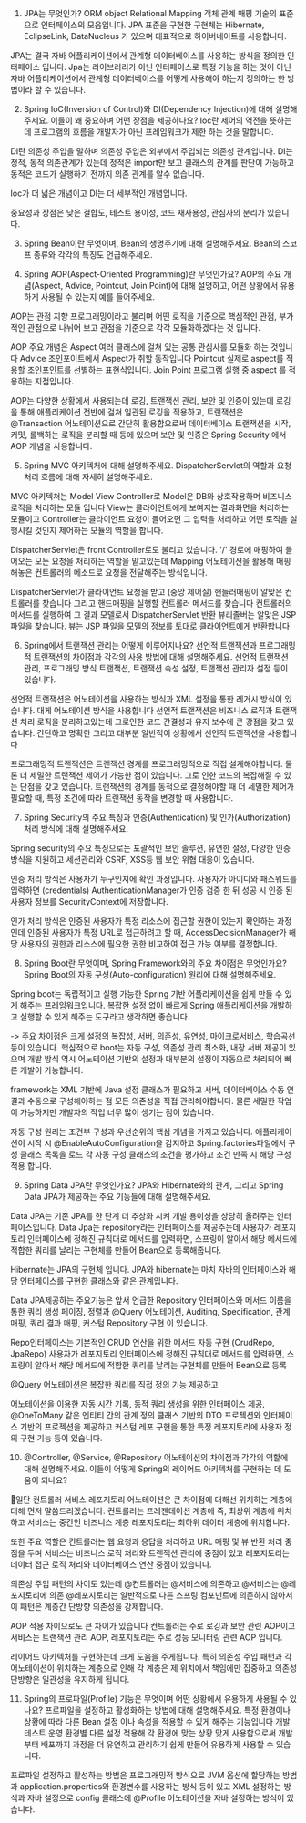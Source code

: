 1. JPA는 무엇인가?
ORM object Relational Mapping 객체 관계 매핑 기술의 표준으로 인터페이스의 모음입니다.
JPA 표준을 구현한 구현체는 Hibernate, EclipseLink, DataNucleus 가 있으며
대표적으로 하이버네이트를 사용합니다.

JPA는 결국 자바 어플리케이션에서 관계형 데이터베이스를 사용하는 방식을 정의한 인터페이스 입니다.
Jpa는 라이브러리가 아닌 인터페이스로 특정 기능을 하는 것이 아닌 자바 어플리케이션에서 관계형 데이터베이스를 어떻게 사용해야
하는지 정의하는 한 방법이라 할 수 있습니다.


2. Spring IoC(Inversion of Control)와 DI(Dependency Injection)에 대해 설명해주세요. 이들이 왜 중요하며 어떤 장점을 제공하나요?
Ioc란 제어의 역전을 뜻하는데 프로그램의 흐름을 개발자가 아닌 프레임워크가 제한 하는 것을 말합니다.

DI란 의존성 주입을 말하며 의존성 주입은 외부에서 주입되는 의존성 관계입니다.
DI는 정적, 동적 의존관계가 있는데 정적은 import만 보고 클래스의 관계를 판단이 가능하고 동적은 코드가 실행하기 전까지 의존 관계를 알수 없습니다. 

Ioc가 더 넓은 개념이고 DI는 더 세부적인 개념입니다.

중요성과 장점은 
낮은 결합도, 테스트 용이성, 코드 재사용성, 관심사의 분리가 있습니다.


3. Spring Bean이란 무엇이며, Bean의 생명주기에 대해 설명해주세요. Bean의 스코프 종류와 각각의 특징도 언급해주세요.

4. Spring AOP(Aspect-Oriented Programming)란 무엇인가요? AOP의 주요 개념(Aspect, Advice, Pointcut, Join Point)에 대해 설명하고, 어떤 상황에서 유용하게 사용될 수 있는지 예를 들어주세요.

AOP는 관점 지향 프로그래밍이라고 불리며 어떤 로직을 기준으로 핵심적인 관점, 부가적인 관점으로 나뉘어 보고  관점을 기준으로 각각 모듈화하겠다는 것 입니다.

AOP 주요 개념은
Aspect
여러 클래스에 걸쳐 있는 공통 관심사를 모듈화 하는 것입니다
Advice
조인포이트에서 Aspect가 취할 동작입니다
Pointcut
실제로 aspect를 적용할 조인포인트를 선별하는 표현식입니다.
Join Point
프로그램 실행 중 aspect 를 적용하는 지점입니다.

AOP는 다양한 상황에서 사용되는데 로깅, 트랜잭션 관리, 보안 및 인증이 있는데
로깅을 통해 애플리케이션 전반에 걸쳐 일관된 로깅을 적용하고, 트랜잭션은 @Transaction 어노테이션으로 간단히 활용함으로써 
데이터베이스 트랜잭션을 시작, 커밋, 롤백하는 로직을 분리할 때 등에 있으며 보안 및 인증은 Spring Security 에서 AOP 개념을 사용합니다.

5. Spring MVC 아키텍처에 대해 설명해주세요. DispatcherServlet의 역할과 요청 처리 흐름에 대해 자세히 설명해주세요.

MVC 아키텍쳐는 Model View Controller로 Model은 DB와 상호작용하며 비즈니스 로직을 처리하는 모듈 입니다
View는 클라이언트에게 보여지는 결과화면을 처리하는 모듈이고 Controller는 클라이언트 요청이 들어오면 그 입력을 처리하고
어떤 로직을 실행시킬 것인지 제어하는 모듈의 역할을 합니다.

DispatcherServlet은 front Controller로도 불리고 있습니다.
'/' 경로에 매핑하여 들어오는 모든 요청을 처리하는 역할을 맡고있는데
Mapping 어노테이션을 활용해 매핑해놓은 컨트롤러의 메소드로 요청을 전달해주는 방식입니다.

DispatcherServlet가 클라이언트 요청을 받고 (중앙 제어실)
핸들러매핑이 알맞은 컨트롤러를 찾습니다
그리고 핸드매핑을 실행할 컨트롤러 메서드를 찾습니다
컨트롤러의 메서드를 실행하여 그 결과 모델로서 DispatcherServlet 반환
뷰리졸버는 알맞은 JSP 파일을 찾습니다.
뷰는 JSP 파일을 모델의 정보를 토대로 클라이언트에게 반환합니다

6. Spring에서 트랜잭션 관리는 어떻게 이루어지나요? 선언적 트랜잭션과 프로그래밍적 트랜잭션의 차이점과 각각의 사용 방법에 대해 설명해주세요.
선언적 트랜잭션 관리, 프로그래밍 방식 트랜잭션, 트랜잭션 속성 설정, 트랜잭션 관리자 설정 등이 있습니다.

선언적 트랜잭션은 어노테이션을 사용하는 방식과 XML 설정을 통한 레거시 방식이 있습니다.
대게 어노테이션 방식을 사용합니다
선언적 트랜잭션은 비즈니스 로직과 트랜잭션 처리 로직을 분리하고있는데 그로인한
코드 간결성과 유지 보수에 큰 강점을 갖고 있습니다.
간단하고 명확한 그리고 대부분 일반적이 상황에서 선언적 트랜잭션을 사용합니다

프로그래밍적 트랜잭션은 트랜잭션 경계를 프로그래밍적으로 직접 설계해야합니다.
물론 더 세밀한 트랜잭션 제어가 가능한 점이 있습니다.
그로 인한 코드의 복잡해질 수 있는 단점을 갖고 있습니다.
트랜잭션의 경계를 동적으로 결정해야할 때 더 세밀한 제어가 필요할 때, 특정 조건에 따라 트랜잭션 동작을 변경할 때 사용합니다.


7. Spring Security의 주요 특징과 인증(Authentication) 및 인가(Authorization) 처리 방식에 대해 설명해주세요.

Spring security의 주요 특징으로는 포괄적인 보안 솔루션, 유연한 설정, 다양한 인증 방식을 지원하고 세션관리와 CSRF, XSS등 웹 보안 위협 대응이 있습니다.

인증 처리 방식은 사용자가 누구인지에 확인 과정입니다.
사용자가 아이디와 패스워드를 입력하면 (credentials)
AuthenticationManager가 인증 검증 한 뒤
성공 시 인증 된 사용자 정보를 SecurityContext에 저장합니다.

인가 처리 방식은 인증된 사용자가 특정 리소스에 접근할 권한이 있는지 확인하는 과정인데
인증된 사용자가 특정 URL로 접근하려고 할 때, AccessDecisionManager가 해당 사용자의 권한과 리소스에 필요한
권한 비교하여 접근 가능 여부를 결정합니다.


8. Spring Boot란 무엇이며, Spring Framework와의 주요 차이점은 무엇인가요? Spring Boot의 자동 구성(Auto-configuration) 원리에 대해 설명해주세요.

Spring boot는 독립적이고 실행 가능한 Spring 기반 어플리케이션을 쉽게 만들 수 있게 해주는 프레임워크입니다.
복잡한 설정 없이 빠르게 Spring 애플리케이션을 개발하고 실행할 수 있게 해주는 도구라고 생각하면 좋습니다.

-> 주요 차이점은
크게 설정의 복잡성, 서버, 의존성, 유연성, 마이크로서비스, 학습곡선 등이 있습니다.
핵심적으로 boot는 자동 구성, 의존성 관리 최소화, 내장 서버 제공이 있으며 개발 방식 역시 어노테이션 기반의 설정과 
대부분의 설정이 자동으로 처리되어 빠른 개발이 가능합니다.

framework는 XML 기반에 Java 설정 클래스가 필요하고 서버, 데이터베이스 수동 연결과 수동으로 구성해야하는 점
모든 의존성을 직접 관리해야합니다. 물론 세밀한 작업이 가능하지만 개발자의 작업 너무 많이 생기는 점이 있습니다.

자동 구성 원리는 조건부 구성과 우선순위의 핵심 개념을 가지고 있습니다.
애플리케이션이 시작 시 @EnableAutoConfiguration을 감지하고 Spring.factories파일에서 구성 클래스 목록을 로드
각 자동 구성 클래스의 조건을 평가하고 조건 만족 시 해당 구성 적용 합니다.

9. Spring Data JPA란 무엇인가요? JPA와 Hibernate와의 관계, 그리고 Spring Data JPA가 제공하는 주요 기능들에 대해 설명해주세요.

Data JPA는 기존 JPA를 한 단계 더 추상화 시켜 개발 용이성을 상당히 올려주는 인터페이스입니다.
Data Jpa는 repository라는 인터페이스를 제공주는데
사용자가 레포지토리 인터페이스에 정해진 규칙대로 메서드를 입력하면, 스프링이 알아서 해당 메서드에 적합한 쿼리를 날리는
구현체를 만들어 Bean으로 등록해줍니다.

Hibernate는 JPA의 구현체 입니다.
JPA와 hibernate는 마치 자바의 인터페이스와 해당 인터페이스를 구현한 클래스와 같은 관계입니다.

Data JPA제공하는 주요기능은
앞서 언급한 Repository 인터페이스와 메서드 이름을 통한 쿼리 생성
페이징, 정렬과 @Query 어노테이션, Auditing, Specification, 관계 매핑, 쿼리 결과 매핑, 커스텀 Repository 구현
이 있습니다.

Repo인터페이스는 기본적인 CRUD 연산을 위한 메서드 자동 구현 (CrudRepo, JpaRepo)
사용자가 레포지토리 인터페이스에 정해진 규칙대로 메서드를 입력하면, 스프링이 알아서 해당 메서드에 적합한 쿼리를 날리는
구현체를 만들어 Bean으로 등록

@Query 어노테이션은 복잡한 쿼리를 직접 정의 기능 제공하고

어노테이션을 이용한 자동 시간 기록, 동적 쿼리 생성을 위한 인터페이스 제공, @OneToMany 같은 엔티티 간의 관계 정의
클래스 기반의 DTO 프로젝션와 인터페이스 기반의 프로젝션을 제공하고 커스텀 레포 구현을 통한 특정 레포지토리에 사용자 정의 구현 기능 등이 있습니다.

10. @Controller, @Service, @Repository 어노테이션의 차이점과 각각의 역할에 대해 설명해주세요. 이들이 어떻게 Spring의 레이어드 아키텍처를 구현하는 데 도움이 되나요?

일단 컨트롤러 서비스 레포지토리 어노테이션은 큰 차이점에 대해선
위치하는 계층에 대해 먼저 말씀드리겠습니다.
컨트롤러는 프레젠테이션 계층에
즉, 최상위 계층에 위치하고 서비스는  중간인 비즈니스 계층 레포지토리는 최하위 데이터 계층에 위치합니다.

또한 주요 역할은 컨트롤러는 웹 요청과 응답을 처리하고 URL 매핑 및 뷰 반환 처리 중점을 두며
서비스는 비즈니스 로직 처리와 트랜잭션 관리에 중점이 있고 레포지토리는 데이터 접근 로직 처리와 데이터베이스 연산 중점이 있습니다.

의존성 주입 패턴의 차이도 있는데 
@컨트롤러는 @서비스에 의존하고 @서비스는 @레포지토리에 의존 @레포지토리는 일반적으로 다른 스프링 컴포넌트에 의존하지 않아서
이 패턴은 계층간 단방향 의존성을 강제합니다.

AOP 적용 차이으로도 큰 차이가 있습니다
컨트롤러는 주로 로깅과 보안 관련 AOP이고 서비스는 트랜잭션 관리 AOP, 레포지토리는 주로 성능 모니터링 관련 AOP 입니다.

레이어드 아키텍처를 구현하는데 크게 도움을 주게됩니다.
특히 의존성 주입 패턴과 각 어노테이션이 위치하는 계층으로 인해 각 계층은 제 위치에서 책임에만 집중하고 의존성 단방향은 일관성을 유지하게 됩니다.


11. Spring의 프로파일(Profile) 기능은 무엇이며 어떤 상황에서 유용하게 사용될 수 있나요? 프로파일을 설정하고 활성화하는 방법에 대해 설명해주세요.
특정 환경이나 상황에 따라 다른 Bean 설정 이나 속성을 적용할 수 있게 해주는 기능입니다
개발 테스트 운영 환경별 다른 설정 적용해 각 환경에 맞는 상황 맞게 사용함으로써 개발부터 배포까지 과정을 더 유연하고 관리하기
쉽게 만들어 유용하게 사용할 수 있습니다.

프로파일 설정하고 활성하는 방법은 
프로그래밍적 방식으로 JVM 옵션에 할당하는 방법과 application.properties와 환경변수를 사용하는 방식 등이 있고
XML 설정하는 방식과 자바 설정으로 config 클래스에 @Profile 어노테이션을 자바 설정하는 방식이 있습니다.

